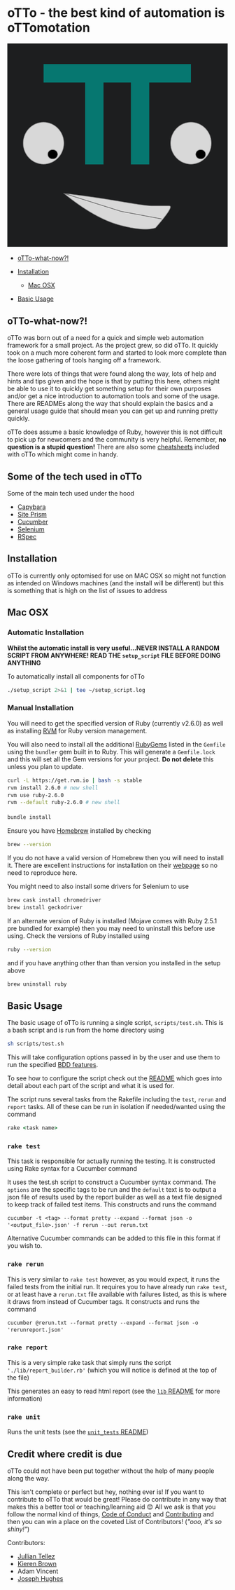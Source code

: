 # **oTTo** - the best kind of automation is oTTomotation

![crude oTTo](./assets/crude_otto.png)

- [oTTo-what-now?!](#otto-what-now?!)
- [Installation](#installation)

  - [Mac OSX](#mac-osx)

- [Basic Usage](#basic-usage)

## **oTTo-what-now?!**

oTTo was born out of a need for a quick and simple web automation framework for a small project. As the project grew, so did oTTo. It quickly took on a much more coherent form and started to look more complete than the loose gathering of tools hanging off a framework.

There were lots of things that were found along the way, lots of help and hints and tips given and the hope is that by putting this here, others might be able to use it to quickly get something setup for their own purposes and/or get a nice introduction to automation tools and some of the usage. There are READMEs along the way that should explain the basics and a general usage guide that should mean you can get up and running pretty quickly.

oTTo does assume a basic knowledge of Ruby, however this is not difficult to pick up for newcomers and the community is very helpful. Remember, **no question is a stupid question!** There are also some [cheatsheets](docs/cheatsheets) included with oTTo which might come in handy.

## **Some of the tech used in oTTo**

Some of the main tech used under the hood

- [Capybara](https://github.com/teamcapybara/capybara)
- [Site Prism](https://github.com/natritmeyer/site_prism)
- [Cucumber](https://github.com/cucumber)
- [Selenium](https://www.seleniumhq.org/)
- [RSpec](https://rspec.info/)

## **Installation**

oTTo is currently only optomised for use on MAC OSX so might not function as intended on Windows machines (and the install will be different) but this is something that is high on the list of issues to address

## **Mac OSX**

### **Automatic Installation**

**Whilst the automatic install is very useful...NEVER INSTALL A RANDOM SCRIPT FROM ANYWHERE! READ THE `setup_script` FILE BEFORE DOING ANYTHING**

To automatically install all components for oTTo

```bash
./setup_script 2>&1 | tee ~/setup_script.log
```

### **Manual Installation**

You will need to get the specified version of Ruby (currently v2.6.0) as well as installing [RVM](https://rvm.io/rvm/about) for Ruby version management.

You will also need to install all the additional [RubyGems](https://guides.rubygems.org/) listed in the `Gemfile` using the `bundler` gem built in to Ruby. This will generate a `Gemfile.lock` and this will set all the Gem versions for your project. **Do not delete** this unless you plan to update.

```bash
curl -L https://get.rvm.io | bash -s stable
rvm install 2.6.0 # new shell
rvm use ruby-2.6.0
rvm --default ruby-2.6.0 # new shell

bundle install
```

Ensure you have [Homebrew](https://brew.sh/) installed by checking

```bash
brew --version
```

If you do not have a valid version of Homebrew then you will need to install it. There are excellent instructions for installation on their [webpage](https://brew.sh/) so no need to reproduce here.

You might need to also install some drivers for Selenium to use

```bash
brew cask install chromedriver
brew install geckodriver
```

If an alternate version of Ruby is installed (Mojave comes with Ruby 2.5.1 pre bundled for example) then you may need to uninstall this before use using. Check the versions of Ruby installed using

```bash
ruby --version
```

and if you have anything other than than version you installed in the setup above

```bash
brew uninstall ruby
```

## **Basic Usage**

The basic usage of oTTo is running a single script, `scripts/test.sh`. This is a bash script and is run from the home directory using

```bash
sh scripts/test.sh
```

This will take configuration options passed in by the user and use them to run the specified [BDD features](features/README.md).

To see how to configure the script check out the [README](scripts/README.md) which goes into detail about each part of the script and what it is used for.

The script runs several tasks from the Rakefile including the `test`, `rerun` and `report` tasks. All of these can be run in isolation if needed/wanted using the command

```ruby
rake <task name>
```

### `rake test`

This task is responsible for actually running the testing. It is constructed using Rake syntax for a Cucumber command

It uses the test.sh script to construct a Cucumber syntax command. The `options` are the specific tags to be run and the `default` text is to output a json file of results used by the report builder as well as a text file designed to keep track of failed test items. This constructs and runs the command

```gherkin
cucumber -t <tag> --format pretty --expand --format json -o '<output_file>.json' -f rerun --out rerun.txt
```

Alternative Cucumber commands can be added to this file in this format if you wish to.

### `rake rerun`

This is very similar to `rake test` however, as you would expect, it runs the failed tests from the initial run. It requires you to have already run `rake test`, or at least have a `rerun.txt` file available with failures listed, as this is where it draws from instead of Cucumber tags. It constructs and runs the command

```gherkin
cucumber @rerun.txt --format pretty --expand --format json -o 'rerunreport.json'
```

### `rake report`

This is a very simple rake task that simply runs the script `'./lib/report_builder.rb'` (which you will notice is defined at the top of the file)

This generates an easy to read html report (see the [`lib` README](lib/README.md) for more information)

### `rake unit`

Runs the unit tests (see the [`unit_tests` README](unit_tests/README.md))

## **Credit where credit is due**

oTTo could not have been put together without the help of many people along the way.

This isn't complete or perfect but hey, nothing ever is! If you want to contribute to oTTo that would be great! Please do contribute in any way that makes this a better tool or teaching/learning aid :blush: All we ask is that you follow the normal kind of things, [Code of Conduct](CODE_OF_CONDUCT.md) and [Contributing](CONTRIBUTING.MD) and then you can win a place on the coveted List of Contributors! (_"ooo, it's so shiny!"_)

Contributors:

- [Jullian Tellez](https://github.com/juliantellez)
- [Kieren Brown](https://github.com/kj-brown)
- Adam Vincent
- [Joseph Hughes](https://github.com/CommodoreBeard)